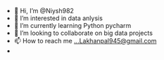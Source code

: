 - 👋 Hi, I’m @Niysh982
- 👀 I’m interested in data anlysis
- 🌱 I’m currently learning Python pycharm
- 💞️ I’m looking to collaborate on big data projects
- 📫 How to reach me ...Lakhanpal945@gmail.com
- 

<!---
Niysh982/Niysh982 is a ✨ special ✨ repository because its `README.md` (this file) appears on your GitHub profile.
You can click the Preview link to take a look at your changes.
--->
